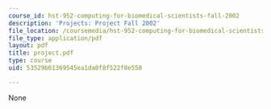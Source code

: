 ```yaml
---
course_id: hst-952-computing-for-biomedical-scientists-fall-2002
description: 'Projects: Project Fall 2002'
file_location: /coursemedia/hst-952-computing-for-biomedical-scientists-fall-2002/53529b61369545ea1da0f8f522f8e558_project.pdf
file_type: application/pdf
layout: pdf
title: project.pdf
type: course
uid: 53529b61369545ea1da0f8f522f8e558

---
```

None